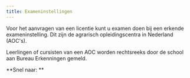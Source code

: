 ```yaml
---
title: Exameninstellingen
---
```

Voor het aanvragen van een licentie kunt u examen doen bij een erkende exameninstelling. Dit zijn de agrarisch opleidingscentra in Nederland (AOC's).

Leerlingen of cursisten van een AOC worden rechtsreeks door de school aan Bureau Erkenningen gemeld.

**Snel naar: **

<link-container>
<link-button link='{"name": "licentie aanvragen","url": "/licenties/licentie-aanvragen"}'></link-button>
<link-button link='{"name": "Welke exameninstellingen zijn er","url": "/wat-wij-doen/exameninstellingen/welke-exameninstellingen-zijn-er"}'></link-button>
</link-container>
